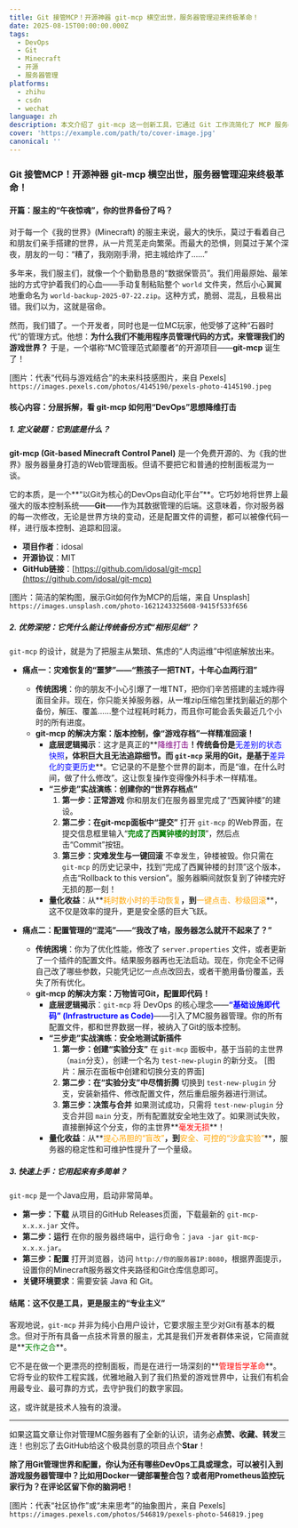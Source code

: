 ```yaml
---
title: Git 接管MCP！开源神器 git-mcp 横空出世，服务器管理迎来终极革命！
date: 2025-08-15T00:00:00.000Z
tags:
  - DevOps
  - Git
  - Minecraft
  - 开源
  - 服务器管理
platforms:
  - zhihu
  - csdn
  - wechat
language: zh
description: 本文介绍了 git-mcp 这一创新工具，它通过 Git 工作流简化了 MCP 服务器配置管理，实现了版本控制、团队协作和自动化部署的无缝集成。
cover: 'https://example.com/path/to/cover-image.jpg'
canonical: ''
---
```


### **Git 接管MCP！开源神器 git-mcp 横空出世，服务器管理迎来终极革命！**

#### **开篇：服主的“午夜惊魂”，你的世界备份了吗？**

对于每一个《我的世界》(Minecraft) 的服主来说，最大的快乐，莫过于看着自己和朋友们亲手搭建的世界，从一片荒芜走向繁荣。而最大的恐惧，则莫过于某个深夜，朋友的一句：“糟了，我刚刚手滑，把主城给炸了……”

多年来，我们服主们，就像一个个勤勤恳恳的“数据保管员”。我们用最原始、最笨拙的方式守护着我们的心血——手动复制粘贴整个 `world` 文件夹，然后小心翼翼地重命名为 `world-backup-2025-07-22.zip`。这种方式，脆弱、混乱，且极易出错。我们以为，这就是宿命。

然而，我们错了。一个开发者，同时也是一位MC玩家，他受够了这种“石器时代”的管理方式。他想：**为什么我们不能用程序员管理代码的方式，来管理我们的游戏世界？** 于是，一个堪称“MC管理范式颠覆者”的开源项目——**git-mcp** 诞生了！

[图片：代表“代码与游戏结合”的未来科技感图片，来自 Pexels]
`https://images.pexels.com/photos/4145190/pexels-photo-4145190.jpeg`

#### **核心内容：分层拆解，看 git-mcp 如何用“DevOps”思想降维打击**

##### **1. 定义破题：它到底是什么？**

**git-mcp (Git-based Minecraft Control Panel)** 是一个免费开源的、为《我的世界》服务器量身打造的Web管理面板。但请不要把它和普通的控制面板混为一谈。

它的本质，是一个**“以Git为核心的DevOps自动化平台”**。它巧妙地将世界上最强大的版本控制系统——**Git**——作为其数据管理的后端。这意味着，你对服务器的每一次修改，无论是世界方块的变动，还是配置文件的调整，都可以被像代码一样，进行版本控制、追踪和回滚。

*   **项目作者**：idosal
*   **开源协议**：MIT
*   **GitHub链接**：[https://github.com/idosal/git-mcp](https://github.com/idosal/git-mcp)

[图片：简洁的架构图，展示Git如何作为MCP的后端，来自 Unsplash]
`https://images.unsplash.com/photo-1621243325608-9415f533f656`

##### **2. 优势深挖：它凭什么能让传统备份方式“相形见绌”？**

`git-mcp` 的设计，就是为了把服主从繁琐、焦虑的“人肉运维”中彻底解放出来。

*   **痛点一：灾难恢复的“噩梦”——“熊孩子一把TNT，十年心血两行泪”**
    *   **传统困境**：你的朋友不小心引爆了一堆TNT，把你们辛苦搭建的主城炸得面目全非。现在，你只能关掉服务器，从一堆zip压缩包里找到最近的那个备份，解压、覆盖……整个过程耗时耗力，而且你可能会丢失最近几个小时的所有进度。
    *   **git-mcp 的解决方案：版本控制，像“游戏存档”一样精准回滚！**
        *   **底层逻辑揭示**：这才是真正的**<font color='purple'>降维打击</font>**！传统备份是**<font color='blue'>无差别的状态快照</font>**，体积巨大且无法追踪细节。而 `git-mcp` 采用的Git，是基于**<font color='blue'>差异化的变更历史</font>**。它记录的不是整个世界的副本，而是“谁，在什么时间，做了什么修改”。这让恢复操作变得像外科手术一样精准。
        *   **“三步走”实战演练：创建你的“世界存档点”**
            1.  **第一步：正常游戏**
                你和朋友们在服务器里完成了“西翼钟楼”的建设。
            2.  **第二步：在git-mcp面板中“提交”**
                打开 `git-mcp` 的Web界面，在提交信息框里输入“**<font color='green'>完成了西翼钟楼的封顶</font>**”，然后点击“Commit”按钮。
            3.  **第三步：灾难发生与一键回滚**
                不幸发生，钟楼被毁。你只需在 `git-mcp` 的历史记录中，找到“完成了西翼钟楼的封顶”这个版本，点击“Rollback to this version”。服务器瞬间就恢复到了钟楼完好无损的那一刻！
        *   **量化收益**：从**<font color='orange'>耗时数小时的手动恢复</font>**，到**<font color='orange'>一键点击、秒级回滚</font>**，这不仅是效率的提升，更是安全感的巨大飞跃。

*   **痛点二：配置管理的“混沌”——“我改了啥，服务器怎么就开不起来了？”**
    *   **传统困境**：你为了优化性能，修改了 `server.properties` 文件，或者更新了一个插件的配置文件。结果服务器再也无法启动。现在，你完全不记得自己改了哪些参数，只能凭记忆一点点改回去，或者干脆用备份覆盖，丢失了所有优化。
    *   **git-mcp 的解决方案：万物皆可Git，配置即代码！**
        *   **底层逻辑揭示**：`git-mcp` 将 DevOps 的核心理念——**<font color='blue'>“基础设施即代码” (Infrastructure as Code)</font>**——引入了MC服务器管理。你的所有配置文件，都和世界数据一样，被纳入了Git的版本控制。
        *   **“三步走”实战演练：安全地测试新插件**
            1.  **第一步：创建“实验分支”**
                在 `git-mcp` 面板中，基于当前的主世界（`main`分支），创建一个名为 `test-new-plugin` 的新分支。
                [图片：展示在面板中创建和切换分支的界面]
            2.  **第二步：在“实验分支”中尽情折腾**
                切换到 `test-new-plugin` 分支，安装新插件、修改配置文件，然后重启服务器进行测试。
            3.  **第三步：决策与合并**
                如果测试成功，只需将 `test-new-plugin` 分支合并回 `main` 分支，所有配置就安全地生效了。如果测试失败，直接删掉这个分支，你的主世界**<font color='red'>毫发无损</font>**！
        *   **量化收益**：从**<font color='orange'>提心吊胆的“盲改”</font>**，到**<font color='orange'>安全、可控的“沙盒实验”</font>**，服务器的稳定性和可维护性提升了一个量级。

##### **3. 快速上手：它用起来有多简单？**

`git-mcp` 是一个Java应用，启动非常简单。

*   **第一步：下载**
    从项目的GitHub Releases页面，下载最新的 `git-mcp-x.x.x.jar` 文件。
*   **第二步：运行**
    在你的服务器终端中，运行命令：`java -jar git-mcp-x.x.x.jar`。
*   **第三步：配置**
    打开浏览器，访问 `http://你的服务器IP:8080`，根据界面提示，设置你的Minecraft服务器文件夹路径和Git仓库信息即可。
*   **关键环境要求**：需要安装 Java 和 Git。

#### **结尾：这不仅是工具，更是服主的“专业主义”**

客观地说，`git-mcp` 并非为纯小白用户设计，它要求服主至少对Git有基本的概念。但对于所有具备一点技术背景的服主，尤其是我们开发者群体来说，它简直就是**<font color='green'>天作之合</font>**。

它不是在做一个更漂亮的控制面板，而是在进行一场深刻的**<font color='red'>管理哲学革命</font>**。它将专业的软件工程实践，优雅地融入到了我们热爱的游戏世界中，让我们有机会用最专业、最可靠的方式，去守护我们的数字家园。

这，或许就是技术人独有的浪漫。

---

如果这篇文章让你对管理MC服务器有了全新的认识，请务必**点赞、收藏、转发**三连！也别忘了去GitHub给这个极具创意的项目点个**Star**！

**除了用Git管理世界和配置，你认为还有哪些DevOps工具或理念，可以被引入到游戏服务器管理中？比如用Docker一键部署整合包？或者用Prometheus监控玩家行为？在评论区留下你的脑洞吧！**

[图片：代表“社区协作”或“未来思考”的抽象图片，来自 Pexels]
`https://images.pexels.com/photos/546819/pexels-photo-546819.jpeg`
